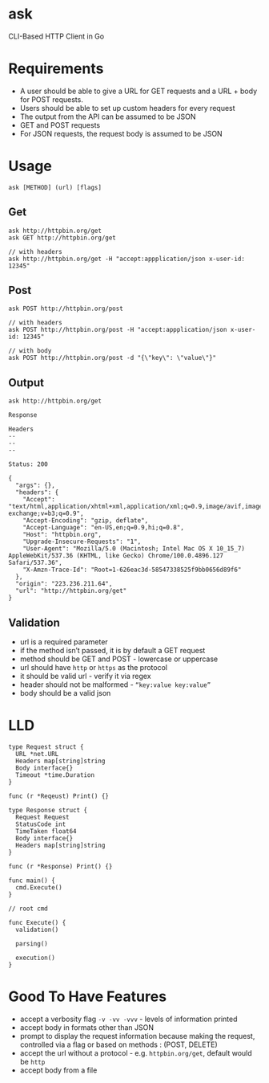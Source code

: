 # ask
CLI-Based HTTP Client in Go

# Requirements

- A user should be able to give a URL for GET requests and a URL + body for POST requests.
- Users should be able to set up custom headers for every request
- The output from the API can be assumed to be JSON
- GET and POST requests
- For JSON requests, the request body is assumed to be JSON

# Usage

```
ask [METHOD] (url) [flags]
```
## Get

```
ask http://httpbin.org/get
ask GET http://httpbin.org/get

// with headers
ask http://httpbin.org/get -H "accept:appplication/json x-user-id: 12345"
```
## Post

```
ask POST http://httpbin.org/post

// with headers
ask POST http://httpbin.org/post -H "accept:appplication/json x-user-id: 12345"

// with body
ask POST http://httpbin.org/post -d "{\"key\": \"value\"}"
```
## Output

```
ask http://httpbin.org/get

Response

Headers
--
--
--

Status: 200

{
  "args": {}, 
  "headers": {
    "Accept": "text/html,application/xhtml+xml,application/xml;q=0.9,image/avif,image/webp,image/apng,*/*;q=0.8,application/signed-exchange;v=b3;q=0.9", 
    "Accept-Encoding": "gzip, deflate", 
    "Accept-Language": "en-US,en;q=0.9,hi;q=0.8", 
    "Host": "httpbin.org", 
    "Upgrade-Insecure-Requests": "1", 
    "User-Agent": "Mozilla/5.0 (Macintosh; Intel Mac OS X 10_15_7) AppleWebKit/537.36 (KHTML, like Gecko) Chrome/100.0.4896.127 Safari/537.36", 
    "X-Amzn-Trace-Id": "Root=1-626eac3d-58547338525f9bb0656d89f6"
  }, 
  "origin": "223.236.211.64", 
  "url": "http://httpbin.org/get"
}
```
## Validation

- url is a required parameter
- if the method isn’t passed, it is by default a GET request
- method should be GET and POST - lowercase or uppercase
- url should have `http` or `https` as the protocol
- it should be valid url - verify it via regex
- header should not be malformed - `“key:value key:value”`
- body should be a valid json

# LLD

```
type Request struct {
  URL *net.URL
  Headers map[string]string
  Body interface{}
  Timeout *time.Duration
}

func (r *Reqeust) Print() {}

type Response struct {
  Request Request
  StatusCode int
  TimeTaken float64
  Body interface{}
  Headers map[string]string
}

func (r *Response) Print() {}

func main() {
  cmd.Execute()
}

// root cmd

func Execute() {
  validation()

  parsing()

  execution()
}
```

# Good To Have Features

- accept a verbosity flag `-v -vv -vvv` - levels of information printed
- accept body in formats other than JSON
- prompt to display the request information because making the request, controlled via a flag or based on methods : (POST, DELETE)
- accept the url without a protocol - e.g. `httpbin.org/get`, default would be `http`
- accept body from a file
